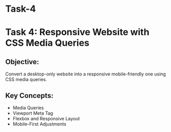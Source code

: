 # Task-4
# Task 4: Responsive Website with CSS Media Queries

## Objective:
Convert a desktop-only website into a responsive mobile-friendly one using CSS media queries.

## Key Concepts:
- Media Queries
- Viewport Meta Tag
- Flexbox and Responsive Layout
- Mobile-First Adjustments
